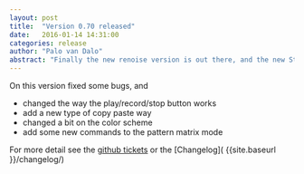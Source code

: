 ```yaml
---
layout: post
title:  "Version 0.70 released"
date:   2016-01-14 14:31:00
categories: release
author: "Palo van Dalo"
abstract: "Finally the new renoise version is out there, and the new Stepp0r version is too!"
---
```


On this version fixed some bugs, and 

* changed the way the play/record/stop button works
* add a new type of copy paste way
* changed a bit on the color scheme
* add some new commands to the pattern matrix mode

For more detail see the 
[github tickets](https://github.com/mrVanDalo/stepp0r/issues?q=milestone%3A%220.7+Rein+Valdmaa%22)  or the 
[Changelog]( {{site.baseurl }}/changelog/) 




